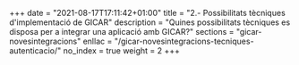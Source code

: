 +++
date        = "2021-08-17T17:11:42+01:00"
title       = "2.- Possibilitats tècniques d'implementació de GICAR"
description = "Quines possibilitats tècniques es disposa per a integrar una aplicació amb GICAR?"
sections    = "gicar-novesintegracions"
enllac		= "/gicar-novesintegracions-tecniques-autenticacio/"
no_index 	= true
weight 		= 2
+++
